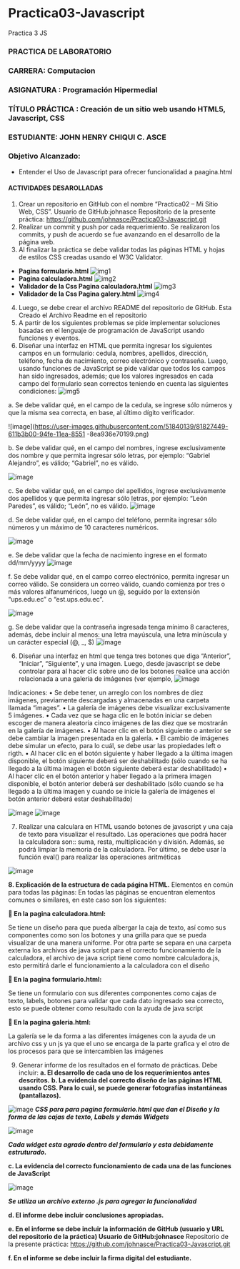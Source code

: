 # Practica03-Javascript
Practica 3 JS
### PRACTICA DE LABORATORIO
### CARRERA: Computacion
### ASIGNATURA : Programación Hipermedial
### TÍTULO PRÁCTICA : Creación de un sitio web usando HTML5, Javascript, CSS
### ESTUDIANTE: JOHN HENRY CHIQUI C. ASCE
### Objetivo Alcanzado:
* Entender el Uso de Javascript para ofrecer funcionalidad a paagina.html
#### ACTIVIDADES DESAROLLADAS
1.	Crear un repositorio en GitHub con el nombre “Practica02 – Mi Sitio Web, CSS”.
	Usuario de GitHub:johnasce
	Repositorio de la presente práctica: https://github.com/johnasce/Practica03-Javascript.git
2.	Realizar un commit y push por cada requerimiento. Se realizaron los commits, y push de acuerdo se fue avanzando en el desarrollo de la página web.
3.	Al finalizar la práctica se debe validar todas las páginas HTML y hojas de estilos CSS creadas usando el W3C Validator.
* **Pagina formulario.html**
![img1](https://user-images.githubusercontent.com/51840139/81826250-367cb280-94fd-11ea-82bb-0849ddb6269f.png)
* **Pagina calculadora.html**
![img2](https://user-images.githubusercontent.com/51840139/81826594-92473b80-94fd-11ea-9df3-7b2388ac7228.png)
* **Validador de la Css Pagina calculadora.html**
![img3](https://user-images.githubusercontent.com/51840139/81826762-b9057200-94fd-11ea-80ca-24ca1461be4f.png)
* **Validador de la Css Pagina galery.html**
![img4](https://user-images.githubusercontent.com/51840139/81826909-e0f4d580-94fd-11ea-8918-5006243491a8.png)
4.	Luego, se debe crear el archivo README del repositorio de GitHub.
    Esta Creado el Archivo Readme en el repositorio
5.	A partir de los siguientes problemas se pide implementar soluciones basadas en el lenguaje de programación de JavaScript usando funciones y eventos.
1. Diseñar una interfaz en HTML que permita ingresar los siguientes campos en
un formulario: cedula, nombres, apellidos, dirección, teléfono, fecha de
nacimiento, correo electrónico y contraseña. Luego, usando funciones de
JavaScript se pide validar que todos los campos han sido ingresados,
además; que los valores ingresados en cada campo del formulario sean
correctos teniendo en cuenta las siguientes condiciones:
![img5](https://user-images.githubusercontent.com/51840139/81827192-244f4400-94fe-11ea-9322-f87a44bd2bf3.png)

a. Se debe validar qué, en el campo de la cedula, se ingrese sólo números
    y que la misma sea correcta, en base, al último dígito verificador.
    
  ![image](https://user-images.githubusercontent.com/51840139/81827449-611b3b00-94fe-11ea-8551  -8ea936e70199.png)
  
b. Se debe validar qué, en el campo del nombres, ingrese exclusivamente
dos nombre y que permita ingresar sólo letras, por ejemplo: “Gabriel
Alejandro”, es válido; “Gabriel”, no es válido.

![image](https://user-images.githubusercontent.com/51840139/81827585-827c2700-94fe-11ea-885c-bd350446f9ed.png)

c. Se debe validar qué, en el campo del apellidos, ingrese exclusivamente
dos apellidos y que permita ingresar sólo letras, por ejemplo: “León
Paredes”, es válido; “León”, no es válido.
![image](https://user-images.githubusercontent.com/51840139/81827634-91fb7000-94fe-11ea-99e0-b30c0a5fc4a3.png)

d. Se debe validar qué, en el campo del teléfono, permita ingresar sólo
números y un máximo de 10 caracteres numéricos.

![image](https://user-images.githubusercontent.com/51840139/81827725-ab042100-94fe-11ea-84c0-f9e7461acb12.png)

e. Se debe validar que la fecha de nacimiento ingrese en el formato
dd/mm/yyyy
![image](https://user-images.githubusercontent.com/51840139/81827766-b6574c80-94fe-11ea-9d48-6318d764397e.png)

f. Se debe validar qué, en el campo correo electrónico, permita ingresar un
correo válido. Se considera un correo válido, cuando comienza por tres o
más valores alfanuméricos, luego un @, seguido por la extensión
“ups.edu.ec” o “est.ups.edu.ec”.

![image](https://user-images.githubusercontent.com/51840139/81827869-cc650d00-94fe-11ea-81ef-b60c3a2b7dab.png)


g. Se debe validar que la contraseña ingresada tenga mínimo 8 caracteres,
además, debe incluir al menos: una letra mayúscula, una letra minúscula
y un carácter especial (@, _, $) 
![image](https://user-images.githubusercontent.com/51840139/81827910-d8e96580-94fe-11ea-84e0-dc443507ddf8.png)

6.	Diseñar una interfaz en html que tenga tres botones que diga “Anterior”, “Iniciar”, “Siguiente”, y una imagen. Luego, desde javascript se debe controlar para al hacer clic sobre uno de los botones realice una acción relacionada a una galería de imágenes (ver ejemplo, 
![image](https://user-images.githubusercontent.com/51840139/81827982-eacb0880-94fe-11ea-8401-ee26fec258ab.png)

Indicaciones:
• Se debe tener, un arreglo con los nombres de diez imágenes, previamente
descargadas y almacenadas en una carpeta llamada “images”.
• La galería de imágenes debe visualizar exclusivamente 5 imágenes.
• Cada vez que se haga clic en le botón iniciar se deben escoger de manera
aleatoria cinco imágenes de las diez que se mostrarán en la galería de
imágenes.
• Al hacer clic en el botón siguiente o anterior se debe cambiar la imagen
presentada en la galería.
• El cambio de imágenes debe simular un efecto, para lo cuál, se debe usar las
propiedades left o rigth.
• Al hacer clic en el botón siguiente y haber llegado a la última imagen disponible,
el botón siguiente deberá ser deshabilitado (sólo cuando se ha llegado a la
última imagen el botón siguiente deberá estar deshabilitado)
• Al hacer clic en el botón anterior y haber llegado a la primera imagen disponible,
el botón anterior deberá ser deshabilitado (sólo cuando se ha llegado a la última
imagen y cuando se inicie la galería de imágenes el botón anterior deberá estar deshabilitado)

![image](https://user-images.githubusercontent.com/51840139/81828109-0a623100-94ff-11ea-913b-064f231af769.png)
![image](https://user-images.githubusercontent.com/51840139/81828161-1817b680-94ff-11ea-9fc5-302437a6581f.png)

7.	 Realizar una calculara en HTML usando botones de javascript y una caja de texto para visualizar el resultado. Las operaciones que podrá hacer la calculadora son:: suma, resta, multiplicación y división. Además, se podrá limpiar la memoria de la calculadora. Por último, se debe usar la función eval() para realizar las operaciones aritméticas

![image](https://user-images.githubusercontent.com/51840139/81828258-37aedf00-94ff-11ea-8c0c-594cf79a341c.png)

**8. Explicación de la estructura de cada página HTML.**
Elementos en común para todas las páginas: En todas las páginas se encuentran elementos comunes o similares, en este caso son los siguientes:

**	En la pagina calculadora.html:**

Se tiene un diseño para que pueda albergar la caja de texto, así como sus componentes como son los botones y una grilla para que se pueda visualizar de una manera uniforme.
Por otra parte se separa en una carpeta externa los archivos de java script para el correcto funcionamiento de la calculadora, el archivo de java script tiene como nombre calculadora.js, esto permitirá darle el funcionamiento a la calculadora con el diseño

**	En la pagina formulario.html:**

Se tiene un formulario con sus diferentes componentes como cajas de texto, labels, botones para validar que cada dato ingresado sea correcto, esto se puede obtener como resultado con la ayuda de java script

**	En la pagina galeria.html:**

La galería se le da forma a las diferentes imágenes con la ayuda de un archivo css y un js ya que el uno se encarga de la parte grafica y el otro de los procesos para que se intercambien las imágenes

9. Generar informe de los resultados en el formato de prácticas. Debe incluir:
**a. El desarrollo de cada uno de los requerimientos antes descritos.**
**b. La evidencia del correcto diseño de las páginas HTML usando CSS. Para lo cuál, se puede generar
fotografías instantáneas (pantallazos).**

![image](https://user-images.githubusercontent.com/51840139/81828543-82305b80-94ff-11ea-815d-224d0c830710.png)
***CSS para para pagina formulario.html que dan el Diseño y la forma de las cajas de texto, Labels y demás Widgets***

![image](https://user-images.githubusercontent.com/51840139/81828601-94aa9500-94ff-11ea-8efa-5ec960a20509.png)

***Cada widget esta agrado dentro del formulario y esta debidamente estruturado.***

**c. La evidencia del correcto funcionamiento de cada una de las funciones de JavaScript**

![image](https://user-images.githubusercontent.com/51840139/81828678-aa1fbf00-94ff-11ea-9b33-287696184ff8.png)

***Se utiliza un archivo externo .js para agregar la funcionalidad***

**d. El informe debe incluir conclusiones apropiadas.**

**e. En el informe se debe incluir la información de GitHub (usuario y URL del repositorio de la práctica)
	Usuario de GitHub:johnasce**
	Repositorio de la presente práctica: https://github.com/johnasce/Practica03-Javascript.git
  
**f. En el informe se debe incluir la firma digital del estudiante.**









